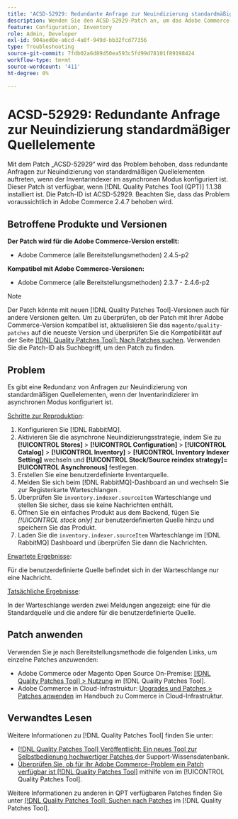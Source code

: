 ```yaml
---
title: 'ACSD-52929: Redundante Anfrage zur Neuindizierung standardmäßiger Quellelemente'
description: Wenden Sie den ACSD-52929-Patch an, um das Adobe Commerce-Problem zu beheben, bei dem eine redundante Anfrage zur Neuindizierung der standardmäßigen Quellelemente vorliegt, wenn der Inventar-Indexer im asynchronen Modus konfiguriert ist.
feature: Configuration, Inventory
role: Admin, Developer
exl-id: 904aed0e-a6cd-4a0f-949d-bb32fcd77356
type: Troubleshooting
source-git-commit: 7fdb02a6d89d50ea593c5fd99d78101f89198424
workflow-type: tm+mt
source-wordcount: '411'
ht-degree: 0%

---
```


# ACSD-52929: Redundante Anfrage zur Neuindizierung standardmäßiger Quellelemente

Mit dem Patch „ACSD-52929“ wird das Problem behoben, dass redundante Anfragen zur Neuindizierung von standardmäßigen Quellelementen auftreten, wenn der Inventarindexer im asynchronen Modus konfiguriert ist. Dieser Patch ist verfügbar, wenn [!DNL Quality Patches Tool (QPT)] 1.1.38 installiert ist. Die Patch-ID ist ACSD-52929. Beachten Sie, dass das Problem voraussichtlich in Adobe Commerce 2.4.7 behoben wird.

## Betroffene Produkte und Versionen

**Der Patch wird für die Adobe Commerce-Version erstellt:**

* Adobe Commerce (alle Bereitstellungsmethoden) 2.4.5-p2

**Kompatibel mit Adobe Commerce-Versionen:**

* Adobe Commerce (alle Bereitstellungsmethoden) 2.3.7 - 2.4.6-p2

>[!NOTE]
>
>Der Patch könnte mit neuen [!DNL Quality Patches Tool]-Versionen auch für andere Versionen gelten. Um zu überprüfen, ob der Patch mit Ihrer Adobe Commerce-Version kompatibel ist, aktualisieren Sie das `magento/quality-patches` auf die neueste Version und überprüfen Sie die Kompatibilität auf der Seite [[!DNL Quality Patches Tool]: Nach Patches suchen](https://experienceleague.adobe.com/tools/commerce-quality-patches/index.html?lang=de). Verwenden Sie die Patch-ID als Suchbegriff, um den Patch zu finden.

## Problem

Es gibt eine Redundanz von Anfragen zur Neuindizierung von standardmäßigen Quellelementen, wenn der Inventarindizierer im asynchronen Modus konfiguriert ist.

<u>Schritte zur Reproduktion</u>:

1. Konfigurieren Sie [!DNL RabbitMQ].
1. Aktivieren Sie die asynchrone Neuindizierungsstrategie, indem Sie zu **[!UICONTROL Stores]** > **[!UICONTROL Configuration]** > **[!UICONTROL Catalog]** > **[!UICONTROL Inventory]** > **[!UICONTROL Inventory Indexer Setting]** wechseln und **[!UICONTROL Stock/Source reindex strategy]=[!UICONTROL Asynchronous]** festlegen.
1. Erstellen Sie eine benutzerdefinierte Inventarquelle.
1. Melden Sie sich beim [!DNL RabbitMQ]-Dashboard an und wechseln Sie zur Registerkarte Warteschlangen .
1. Überprüfen Sie `inventory.indexer.sourceItem` Warteschlange und stellen Sie sicher, dass sie keine Nachrichten enthält.
1. Öffnen Sie ein einfaches Produkt aus dem Backend, fügen Sie *[!UICONTROL stock only]* zur benutzerdefinierten Quelle hinzu und speichern Sie das Produkt.
1. Laden Sie die `inventory.indexer.sourceItem` Warteschlange im [!DNL RabbitMQ] Dashboard und überprüfen Sie dann die Nachrichten.

<u>Erwartete Ergebnisse</u>:

Für die benutzerdefinierte Quelle befindet sich in der Warteschlange nur eine Nachricht.

<u>Tatsächliche Ergebnisse</u>:

In der Warteschlange werden zwei Meldungen angezeigt: eine für die Standardquelle und die andere für die benutzerdefinierte Quelle.

## Patch anwenden

Verwenden Sie je nach Bereitstellungsmethode die folgenden Links, um einzelne Patches anzuwenden:

* Adobe Commerce oder Magento Open Source On-Premise: [[!DNL Quality Patches Tool] > Nutzung](/help/tools/quality-patches-tool/usage.md) im [!DNL Quality Patches Tool].
* Adobe Commerce in Cloud-Infrastruktur: [Upgrades und Patches > Patches anwenden](https://experienceleague.adobe.com/docs/commerce-cloud-service/user-guide/develop/upgrade/apply-patches.html?lang=de) im Handbuch zu Commerce in Cloud-Infrastruktur.

## Verwandtes Lesen

Weitere Informationen zu [!DNL Quality Patches Tool] finden Sie unter:

* [[!DNL Quality Patches Tool] Veröffentlicht: Ein neues Tool zur Selbstbedienung hochwertiger Patches ](https://experienceleague.adobe.com/de/docs/commerce-operations/tools/quality-patches-tool/quality-patches-tool-to-self-serve-quality-patches) der Support-Wissensdatenbank.
* [Überprüfen Sie, ob für Ihr Adobe Commerce-Problem ein Patch verfügbar ist [!DNL Quality Patches Tool]](/help/tools/quality-patches-tool/patches-available-in-qpt/check-patch-for-magento-issue-with-magento-quality-patches.md) mithilfe von im [!UICONTROL Quality Patches Tool].


Weitere Informationen zu anderen in QPT verfügbaren Patches finden Sie unter [[!DNL Quality Patches Tool]: Suchen nach Patches](https://experienceleague.adobe.com/tools/commerce-quality-patches/index.html?lang=de) im [!DNL Quality Patches Tool].
